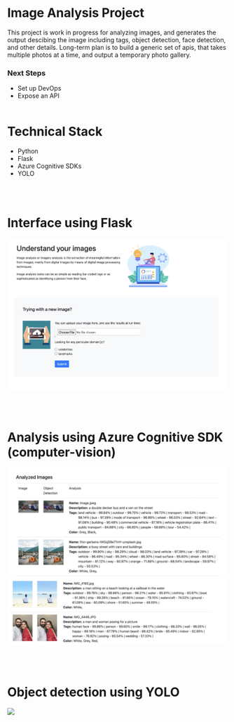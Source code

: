 # Image Analysis Project
This project is work in progress for analyzing images, and generates the output descibing the image including tags, object detection, face detection, and other details. Long-term plan is to build a generic set of apis, that takes multiple photos at a time, and output a temporary photo gallery.
### Next Steps
- Set up DevOps
- Expose an API
<br/><br/>

# Technical Stack
- Python
- Flask
- Azure Cognitive SDKs
- YOLO

<br/><br/>

# Interface using Flask
<kbd>
<img src="https://github.com/bhushanmaheshwari/computer-vision/blob/3dfc7a919761d24a7f86ab7a84b7ae34dc0ec441/static/demo/home-page.png" />
</kbd>

<br/><br/>

# Analysis using Azure Cognitive SDK (computer-vision)
<kbd><img src="https://github.com/bhushanmaheshwari/computer-vision/blob/3dfc7a919761d24a7f86ab7a84b7ae34dc0ec441/static/demo/analysis-1.png" />
<img src="https://github.com/bhushanmaheshwari/computer-vision/blob/3dfc7a919761d24a7f86ab7a84b7ae34dc0ec441/static/demo/analysis-2.png" />
</kbd>

<br/><br/>

# Object detection using YOLO
<kbd>
<img src="https://github.com/bhushanmaheshwari/computer-vision/blob/3dfc7a919761d24a7f86ab7a84b7ae34dc0ec441/static/demo/analysis-detail.png" />
</kbd>
